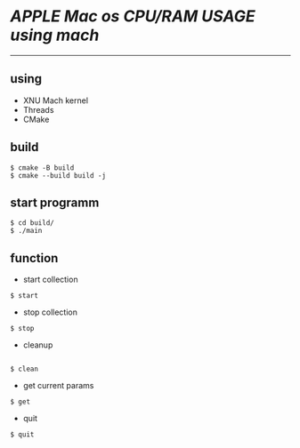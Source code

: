 # ***APPLE Mac os CPU/RAM USAGE using mach***
---

## using
* XNU Mach kernel
* Threads
* CMake

## build
```
$ cmake -B build
$ cmake --build build -j
```
## start programm

```
$ cd build/
$ ./main
```

## function

* start collection
```
$ start
```

* stop collection
```
$ stop
```
* cleanup
```

$ clean
```

* get current params
```
$ get
```

* quit
```
$ quit
```
